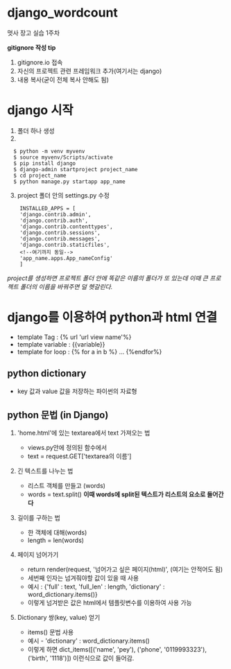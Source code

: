 # django_wordcount
멋사 장고 실습 1주차


**gitignore 작성 tip**
1. gitignore.io 접속
2. 자신의 프로젝트 관련 프레임워크 추가(여기서는 django)
3. 내용 복사(굳이 전체 복사 안해도 됨)


# django 시작
  1. 폴더 하나 생성
  2.
  ```
    $ python -m venv myvenv
    $ source myvenv/Scripts/activate
    $ pip install django
    $ django-admin startproject project_name
    $ cd project_name
    $ python manage.py startapp app_name
  ```
  3. project 폴더 안의 settings.py 수정
```{.python}
    INSTALLED_APPS = [
    'django.contrib.admin',
    'django.contrib.auth',
    'django.contrib.contenttypes',
    'django.contrib.sessions',
    'django.contrib.messages',
    'django.contrib.staticfiles',
    <!--여기까지 동일-->
    'app_name.apps.App_nameConfig'
    ]
```
  *project를 생성하면 프로젝트 폴더 안에 똑같은 이름의 폴더가 또 있는데 이때 큰 프로젝트 폴더의 이름을 바꿔주면 덜 헷갈린다.*


# django를 이용하여 python과 html 연결
* template Tag : {% url 'url view name'%}
* template variable : {{variable}}
* template for loop : {% for a in b %} ... {%endfor%}


## python dictionary
* key 값과 value 값을 저장하는 파이썬의 자료형


## python 문법 (in Django)
1. 'home.html'에 있는 textarea에서 text 가져오는 법
   * views.py안에 정의된 함수에서
   * text = request.GET['textarea의 이름']

2. 긴 텍스트를 나누는 법
   * 리스트 객체를 만들고 (words)
   * words = text.split()
  **이때 words에 split된 텍스트가 리스트의 요소로 들어간다**
  
3. 길이를 구하는 법
   * 한 객체에 대해(words)
   * length = len(words)
  
4. 페이지 넘어가기
   * return render(request, '넘어가고 싶은 페이지(html)', (여기는 안적어도 됨)
   * 세번째 인자는 넘겨줘야할 값이 있을 때 사용
   * 예시 : {'full' : text, 'full_len' : length, 'dictionary' : word_dictionary.items()}
   * 이렇게 넘겨받은 값은 html에서 템플릿변수를 이용하여 사용 가능
  
5. Dictionary 쌍(key, value) 얻기
   * items() 문법 사용
   * 예시 - 'dictionary' : word_dictionary.items()
   * 이렇게 하면 dict_items([('name', 'pey'), ('phone', '0119993323'), ('birth', '1118')]) 이런식으로 값이 들어감.
 
